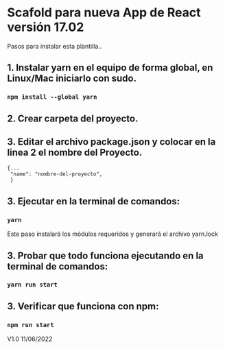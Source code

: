 # Scafold para nueva App de React versión 17.02

Pasos para instalar esta plantilla..

## 1. Instalar yarn en el equipo de forma global, en Linux/Mac iniciarlo con sudo.

### `npm install --global yarn`

## 2. Crear carpeta del proyecto.

## 3. Editar el archivo package.json y colocar en la linea 2 el nombre del Proyecto.
    {...
     "name": "nombre-del-proyecto",
     }

## 3. Ejecutar en la terminal de comandos: 

### `yarn`
Este paso instalará los módulos requeridos y generará el archivo yarn.lock

## 3. Probar que todo funciona ejecutando en la terminal de comandos: 

### `yarn run start`

## 3. Verificar que funciona con npm:

### `npm run start`

V1.0 11/06/2022